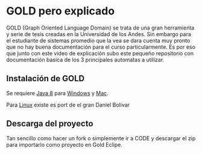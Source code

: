 # GOLD pero explicado

GOLD (Graph Oriented Language Domain) se trata de una gran herramienta y serie de tesis creadas en la Universidad de los Andes. 
Sin embargo para el estudiante de sistemas promedio que la vea se dara cuenta muy pronto que no hay buena documentación para el curso particularmente.
Es por eso que junto con este video de explicación subo este pequeño repositorio con documentación basica de los 3 principales automatas a utilizar.

## Instalación de GOLD

Se requiere [Java 8]([https://choosealicense.com/licenses/mit/](https://www.oracle.com/java/technologies/downloads/?er=221886)) para [Windows]([https://choosealicense.com/licenses/mit/](https://github.com/silviaTak/GoldKeplerWindows)) y [Mac]([https://choosealicense.com/licenses/mit/](https://github.com/FLAGlab/gold-mac)).

Para [Linux]([https://choosealicense.com/licenses/mit/](https://github.com/danielbolivar/gold-linux)) existe es port de el gran Daniel Bolivar

## Descarga del proyecto

Tan sencillo como hacer un fork o simplemente ir a CODE y descargar el zip para importarlo como proyecto en Gold Eclipe.
